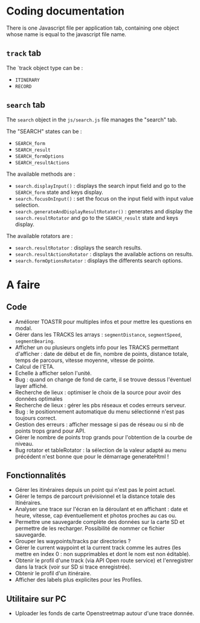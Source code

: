# Coding documentation

There is one Javascript file per application tab, containing one object whose name is equal to the javascript file name.

## `track` tab

The `track object type can be :
* `ITINERARY`
* `RECORD`

## `search` tab
The `search` object in the `js/search.js` file manages the "search" tab.

The "SEARCH" states can be :

* `SEARCH_form`
* `SEARCH_result`
* `SEARCH_formOptions`
* `SEARCH_resultActions`

The available methods are :
* `search.displayInput()` : displays the search input field and go to the `SEARCH_form` state and keys display.
* `search.focusOnInput()` : set the focus on the input field with input value selection.
* `search.generateAndDisplayResultRotator()` : generates and display the `search.resultRotator` and go to the `SEARCH_result`  state and keys display.

The available rotators are :

* `search.resultRotator` : displays the search results.
* `search.resultActionsRotator` : displays the available actions on results.
* `search.formOptionsRotator` : displays the differents search options.

# A faire

## Code
	
* Améliorer TOASTR pour multiples infos et pour mettre les questions en modal.
* Gérer dans les TRACKS les arrays : `segmentDistance`, `segmentSpeed`, `segmentBearing`.
* Afficher un ou plusieurs onglets info pour les TRACKS permettant d'afficher : date de début et de fin, nombre de points, distance totale, temps de parcours, vitesse moyenne, vitesse de pointe.
* Calcul de l'ETA.
* Echelle à afficher selon l'unité.
* Bug : quand on change de fond de carte, il se trouve dessus l'éventuel layer affiché.
* Recherche de lieux : optimiser le choix de la source pour avoir des données optimales
* Recherche de lieux : gérer les pbs réseaux et codes erreurs serveur.
* Bug : le positionnement automatique du menu sélectionné n'est pas toujours correct.
* Gestion des erreurs : afficher message si pas de réseau ou si nb de points trops grand pour API.
* Gérer le nombre de points trop grands pour l'obtention de la courbe de niveau.
* Bug rotator et tableRotator : la sélection de la valeur adapté au menu précédent n'est bonne que pour le démarrage generateHtml ! 

## Fonctionnalités

* Gérer les itinéraires depuis un point qui n'est pas le point actuel.
* Gérer le temps de parcourt prévisionnel et la distance totale des Itinéraires.
* Analyser une trace sur l'écran en la déroulant et en affichant : date et heure, vitesse, cap éventuellement et photos proches au cas ou.
* Permettre une sauvegarde complète des données sur la carte SD et permettre de les recharger. Possibilité de nommer ce fichier sauvegarde.
* Grouper les waypoints/tracks par directories ?
* Gérer le current waypoint et la current track comme les autres (les mettre en index 0 : non supprimables et dont le nom est non éditable).
* Obtenir le profil d'une track (via API Open route service) et l'enregistrer dans la track (voir sur SD si trace enregistrée).
* Obtenir le profil d'un itinéraire.
* Afficher des labels plus explicites pour les Profiles.
	
## Utilitaire sur PC

* Uploader les fonds de carte Openstreetmap autour d'une trace donnée.
	